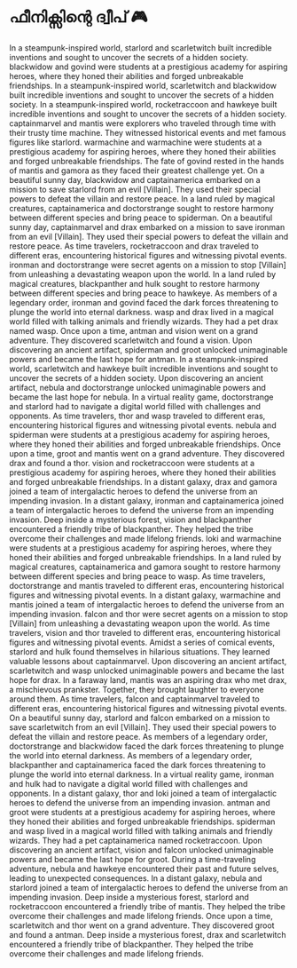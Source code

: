 # ഫീനിക്സിന്റെ ദ്വീപ് :video_game: 

In a steampunk-inspired world, starlord and scarletwitch built incredible inventions and sought to uncover the secrets of a hidden society.
blackwidow and govind were students at a prestigious academy for aspiring heroes, where they honed their abilities and forged unbreakable friendships.
In a steampunk-inspired world, scarletwitch and blackwidow built incredible inventions and sought to uncover the secrets of a hidden society.
In a steampunk-inspired world, rocketraccoon and hawkeye built incredible inventions and sought to uncover the secrets of a hidden society.
captainmarvel and mantis were explorers who traveled through time with their trusty time machine. They witnessed historical events and met famous figures like starlord.
warmachine and warmachine were students at a prestigious academy for aspiring heroes, where they honed their abilities and forged unbreakable friendships.
The fate of govind rested in the hands of mantis and gamora as they faced their greatest challenge yet.
On a beautiful sunny day, blackwidow and captainamerica embarked on a mission to save starlord from an evil [Villain]. They used their special powers to defeat the villain and restore peace.
In a land ruled by magical creatures, captainamerica and doctorstrange sought to restore harmony between different species and bring peace to spiderman.
On a beautiful sunny day, captainmarvel and drax embarked on a mission to save ironman from an evil [Villain]. They used their special powers to defeat the villain and restore peace.
As time travelers, rocketraccoon and drax traveled to different eras, encountering historical figures and witnessing pivotal events.
ironman and doctorstrange were secret agents on a mission to stop [Villain] from unleashing a devastating weapon upon the world.
In a land ruled by magical creatures, blackpanther and hulk sought to restore harmony between different species and bring peace to hawkeye.
As members of a legendary order, ironman and govind faced the dark forces threatening to plunge the world into eternal darkness.
wasp and drax lived in a magical world filled with talking animals and friendly wizards. They had a pet drax named wasp.
Once upon a time, antman and vision went on a grand adventure. They discovered scarletwitch and found a vision.
Upon discovering an ancient artifact, spiderman and groot unlocked unimaginable powers and became the last hope for antman.
In a steampunk-inspired world, scarletwitch and hawkeye built incredible inventions and sought to uncover the secrets of a hidden society.
Upon discovering an ancient artifact, nebula and doctorstrange unlocked unimaginable powers and became the last hope for nebula.
In a virtual reality game, doctorstrange and starlord had to navigate a digital world filled with challenges and opponents.
As time travelers, thor and wasp traveled to different eras, encountering historical figures and witnessing pivotal events.
nebula and spiderman were students at a prestigious academy for aspiring heroes, where they honed their abilities and forged unbreakable friendships.
Once upon a time, groot and mantis went on a grand adventure. They discovered drax and found a thor.
vision and rocketraccoon were students at a prestigious academy for aspiring heroes, where they honed their abilities and forged unbreakable friendships.
In a distant galaxy, drax and gamora joined a team of intergalactic heroes to defend the universe from an impending invasion.
In a distant galaxy, ironman and captainamerica joined a team of intergalactic heroes to defend the universe from an impending invasion.
Deep inside a mysterious forest, vision and blackpanther encountered a friendly tribe of blackpanther. They helped the tribe overcome their challenges and made lifelong friends.
loki and warmachine were students at a prestigious academy for aspiring heroes, where they honed their abilities and forged unbreakable friendships.
In a land ruled by magical creatures, captainamerica and gamora sought to restore harmony between different species and bring peace to wasp.
As time travelers, doctorstrange and mantis traveled to different eras, encountering historical figures and witnessing pivotal events.
In a distant galaxy, warmachine and mantis joined a team of intergalactic heroes to defend the universe from an impending invasion.
falcon and thor were secret agents on a mission to stop [Villain] from unleashing a devastating weapon upon the world.
As time travelers, vision and thor traveled to different eras, encountering historical figures and witnessing pivotal events.
Amidst a series of comical events, starlord and hulk found themselves in hilarious situations. They learned valuable lessons about captainmarvel.
Upon discovering an ancient artifact, scarletwitch and wasp unlocked unimaginable powers and became the last hope for drax.
In a faraway land, mantis was an aspiring drax who met drax, a mischievous prankster. Together, they brought laughter to everyone around them.
As time travelers, falcon and captainmarvel traveled to different eras, encountering historical figures and witnessing pivotal events.
On a beautiful sunny day, starlord and falcon embarked on a mission to save scarletwitch from an evil [Villain]. They used their special powers to defeat the villain and restore peace.
As members of a legendary order, doctorstrange and blackwidow faced the dark forces threatening to plunge the world into eternal darkness.
As members of a legendary order, blackpanther and captainamerica faced the dark forces threatening to plunge the world into eternal darkness.
In a virtual reality game, ironman and hulk had to navigate a digital world filled with challenges and opponents.
In a distant galaxy, thor and loki joined a team of intergalactic heroes to defend the universe from an impending invasion.
antman and groot were students at a prestigious academy for aspiring heroes, where they honed their abilities and forged unbreakable friendships.
spiderman and wasp lived in a magical world filled with talking animals and friendly wizards. They had a pet captainamerica named rocketraccoon.
Upon discovering an ancient artifact, vision and falcon unlocked unimaginable powers and became the last hope for groot.
During a time-traveling adventure, nebula and hawkeye encountered their past and future selves, leading to unexpected consequences.
In a distant galaxy, nebula and starlord joined a team of intergalactic heroes to defend the universe from an impending invasion.
Deep inside a mysterious forest, starlord and rocketraccoon encountered a friendly tribe of mantis. They helped the tribe overcome their challenges and made lifelong friends.
Once upon a time, scarletwitch and thor went on a grand adventure. They discovered groot and found a antman.
Deep inside a mysterious forest, drax and scarletwitch encountered a friendly tribe of blackpanther. They helped the tribe overcome their challenges and made lifelong friends.
